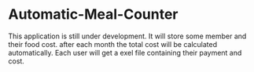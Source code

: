 # Automatic-Meal-Counter
This application is still under development. It will store some member and  their food cost. after each month the total cost will be
calculated automatically. Each user will get a exel file containing their payment and cost.

